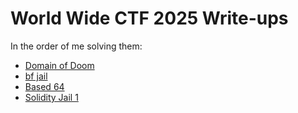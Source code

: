 # World Wide CTF 2025 Write-ups

In the order of me solving them:
- [Domain of Doom](/Domain%20of%20Doom)
- [bf jail](/bf%20jail)
- [Based 64](/Based%2064)
- [Solidity Jail 1](/Solidity%20Jail%201)
